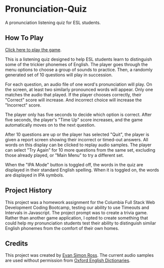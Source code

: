 # Pronunciation-Quiz
A pronunciation listening quiz for ESL students. 

## How To Play
[Click here to play the game](https://evansimonross.github.io/Pronunciation-Quiz/).

This is a listening quiz designed to help ESL students learn to distinguish some of the trickier phonemes of English. The player goes through the menu options to choose a group of sounds to practice. Then, a randomly generated set of 10 questions will play in succession. 

For each question, an audio file of one word's pronunciation will play. On the screen, at least two similarly pronounced words will appear. Only one matches the audio that played. If the player chooses correctly, their "Correct" score will increase. And incorrect choice will increase the "Incorrect" score. 

The player only has five seconds to decide which option is correct. After five seconds, the player's "Time Up" score increases, and the game automatically moves on to the next question.

After 10 questions are up or the player has selected "Quit", the player is given a report screen showing their incorrect or timed-out answers. All words on this display can be clicked to replay audio samples. The player can select "Try Again" for 10 more questions from the same set, excluding those already played, or "Main Menu" to try a different set. 

When the "IPA Mode" button is toggled off, the words in the quiz are displayed in their standard English spelling. When it is toggled on, the words are displayed in IPA symbols.

## Project History
This project was a homework assignment for the Columbia Full Stack Web Development Coding Bootcamp, testing our ability to use Timeouts and Intervals in Javascript. The project prompt was to create a trivia game. Rather than another game application, I opted to create something that could help my pronunciation students test their ability to distinguish similar English phonemes from the comfort of their own homes.

## Credits
This project was created by [Evan Simon Ross](https://evansimonross.github.io). The current audio samples are used without permission from [Oxford English Dictionaries](https://en.oxforddictionaries.com/).